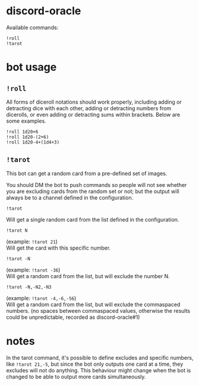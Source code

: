 # discord-oracle

Available commands:

```
!roll
!tarot
```

# bot usage

## `!roll`
All forms of diceroll notations should work properly, including adding or detracting dice with each other, adding or detracting numbers from dicerolls, or even adding or detracting sums within brackets. Below are some examples. <br>

```
!roll 1d20+6
!roll 1d20-(2+6)
!roll 1d20-4+(1d4+3)
```

## `!tarot`
This bot can get a random card from a pre-defined set of images. 

You should DM the bot to push commands so people will not see whether you are excluding cards from the random set or not; but the output will always be to a channel defined in the configuration.

```
!tarot
```
Will get a single random card from the list defined in the configuration.

```
!tarot N
``` 
(example: `!tarot 21`) <br>
Will get the card with this specific number.

```
!tarot -N
```
(example: `!tarot -36`)<br>
Will get a random card from the list, but will exclude the number N.

```
!tarot -N,-N2,-N3
```
(example: `!tarot -4,-6,-56`) <br>
Will get a random card from the list, but will exclude the commaspaced numbers. (no spaces between commaspaced values, otherwise the results could be unpredictable, recorded as discord-oracle#1)


# notes
In the tarot command, it's possible to define excludes and specific numbers, like `!tarot 21,-5`, but since the bot only outputs one card at a time, they excludes will not do anything. This behaviour might change when the bot is changed to be able to output more cards simultaneously.
